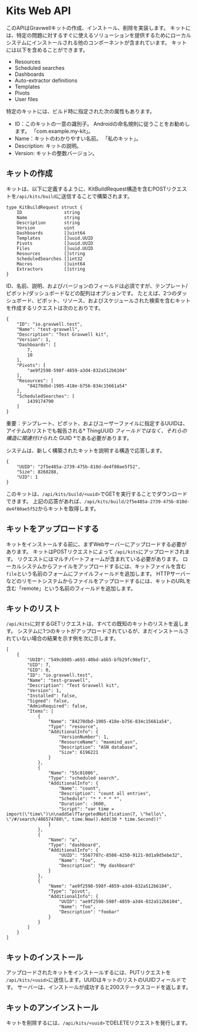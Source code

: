 # Kits Web API

このAPIはGravwellキットの作成、インストール、削除を実装します。 キットには、特定の問題に対するすぐに使えるソリューションを提供するためにローカルシステムにインストールされる他のコンポーネントが含まれています。 キットには以下を含めることができます。

* Resources
* Scheduled searches
* Dashboards
* Auto-extractor definitions
* Templates
* Pivots
* User files

特定のキットには、ビルド時に指定された次の属性もあります。

* ID：このキットの一意の識別子。 Androidの命名規則に従うことをお勧めします。 「com.example.my-kit」。
* Name：キットのわかりやすい名前。 「私のキット」。
* Description: キットの説明。
* Version: キットの整数バージョン。

## キットの作成

キットは、以下に定義するように、KitBuildRequest構造を含むPOSTリクエストを`/api/kits/build`に送信することで構築されます。
```
type KitBuildRequest struct {
	ID                string
	Name              string
	Description       string
	Version           uint
	Dashboards        []uint64    
	Templates         []uuid.UUID 
	Pivots            []uuid.UUID 
	Files             []uuid.UUID 
	Resources         []string    
	ScheduledSearches []int32     
	Macros            []uint64    
	Extractors        []string    
}
```

ID、名前、説明、およびバージョンのフィールドは必須ですが、テンプレート/ピボット/ダッシュボードなどの配列はオプションです。 たとえば、2つのダッシュボード、ピボット、リソース、およびスケジュールされた検索を含むキットを作成するリクエストは次のとおりです。

```
{
	"ID": "io.gravwell.test",
	"Name": "test-gravwell",
	"Description": "Test Gravwell kit",
	"Version": 1,
	"Dashboards": [
		7,
		10
	],
	"Pivots": [
		"ae9f2598-598f-4859-a3d4-832a512b6104"
	],
	"Resources": [
		"84270dbd-1905-418e-b756-834c15661a54"
	],
	"ScheduledSearches": [
		1439174790
	]
}
```

重要：テンプレート、ピボット、およびユーザーファイルに指定するUUIDは、アイテムのリストでも報告される* ThingUUID *フィールドではなく、それらの構造に関連付けられた* GUID *である必要があります。

システムは、新しく構築されたキットを説明する構造で応答します。

```
{
	"UUID": "2f5e485a-2739-475b-810d-de4f80ae5f52",
	"Size": 8268288,
	"UID": 1
}
```

このキットは、`/api/kits/build/<uuid>`でGETを実行することでダウンロードできます。 上記の応答があれば、`/api/kits/build/2f5e485a-2739-475b-810d-de4f80ae5f52`からキットを取得します。

## キットをアップロードする

キットをインストールする前に、まずWebサーバーにアップロードする必要があります。 キットはPOSTリクエストによって `/api/kits`にアップロードされます。 リクエストにはマルチパートフォームが含まれている必要があります。 ローカルシステムからファイルをアップロードするには、キットファイルを含む `file`という名前のフォームにファイルフィールドを追加します。 HTTPサーバーなどのリモートシステムからファイルをアップロードするには、キットのURLを含む「remote」という名前のフィールドを追加します。

## キットのリスト

`/api/kits`に対するGETリクエストは、すべての既知のキットのリストを返します。 システムに1つのキットがアップロードされているが、まだインストールされていない場合の結果を示す例を次に示します。

```
[
	{
		"UUID": "549c0805-a693-40bd-abb5-bfb29fc98ef1",
		"UID": 7,
		"GID": 0,
		"ID": "io.gravwell.test",
		"Name": "test-gravwell",
		"Description": "Test Gravwell kit",
		"Version": 1,
		"Installed": false,
		"Signed": false,
		"AdminRequired": false,
		"Items": [
			{
				"Name": "84270dbd-1905-418e-b756-834c15661a54",
				"Type": "resource",
				"AdditionalInfo": {
					"VersionNumber": 1,
					"ResourceName": "maxmind_asn",
					"Description": "ASN database",
					"Size": 6196221
				}
			},
			{
				"Name": "55c81086",
				"Type": "scheduled search",
				"AdditionalInfo": {
					"Name": "count",
					"Description": "count all entries",
					"Schedule": "* * * * *",
					"Duration": -3600,
					"Script": "var time = import(\"time\")\n\naddSelfTargetedNotification(7, \"hello\", \"/#/search/486574780\", time.Now().Add(30 * time.Second))"
				}
			},
			{
				"Name": "a",
				"Type": "dashboard",
				"AdditionalInfo": {
					"UUID": "5567707c-8508-4250-9121-0d1a9d5ebe32",
					"Name": "Foo",
					"Description": "My dashboard"
				}
			},
			{
				"Name": "ae9f2598-598f-4859-a3d4-832a512b6104",
				"Type": "pivot",
				"AdditionalInfo": {
					"UUID": "ae9f2598-598f-4859-a3d4-832a512b6104",
					"Name": "foo",
					"Description": "foobar"
				}
			}
		]
	}
]
```

## キットのインストール

アップロードされたキットをインストールするには、PUTリクエストを `/api/kits/<uuid>`に送信します。UUIDはキットのリストのUUIDフィールドです。 サーバーは、インストールが成功すると200ステータスコードを返します。

## キットのアンインストール

キットを削除するには、`/api/kits/<uuid>`でDELETEリクエストを発行します。
